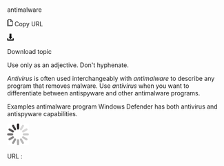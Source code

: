 # 

antimalware

![Copy URL](media/antimalware/Copy.png)
Copy URL

![Download](media/antimalware/Download.png)

Download topic

Use only as an adjective. Don't hyphenate. 

*Antivirus* is often used interchangeably with *antimalware* to describe any program that removes malware. Use *antivirus* when you want to differentiate between antispyware and other antimalware programs.

Examples
antimalware program 
Windows Defender has both antivirus and antispyware capabilities. 

![In progress](media/antimalware/activity-large.gif)

URL :
